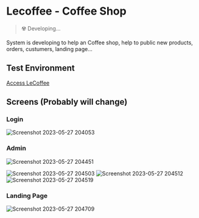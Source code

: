 # Lecoffee - Coffee Shop

> ☢️ Developing...

System is developing to help an Coffee shop, help to public new products, orders, custumers, landing page...

## Test Environment

<a href="https://www.devpree.com.br/lecoffee" target="_blank">Access LeCoffee</a>

## Screens (Probably will change)

### Login
![Screenshot 2023-05-27 204053](https://github.com/GeovaniTech/lecoffee/assets/84943777/87098e42-7980-4801-868e-fe6669548a59)

### Admin
![Screenshot 2023-05-27 204451](https://github.com/GeovaniTech/lecoffee/assets/84943777/e55962bd-b0c0-4b64-8eb8-4de306ec484f)

![Screenshot 2023-05-27 204503](https://github.com/GeovaniTech/lecoffee/assets/84943777/a9bf4ae5-801a-4f35-9007-ceb8da17d2b3)
![Screenshot 2023-05-27 204512](https://github.com/GeovaniTech/lecoffee/assets/84943777/8648bd24-48ce-4a99-9c80-251dc47cfb7e)
![Screenshot 2023-05-27 204519](https://github.com/GeovaniTech/lecoffee/assets/84943777/bcf88774-6ad5-47f3-adea-27a0e1f8096b)

### Landing Page
![Screenshot 2023-05-27 204709](https://github.com/GeovaniTech/lecoffee/assets/84943777/88df13bc-cd7a-4594-bd6b-34b0cc63c71f)
